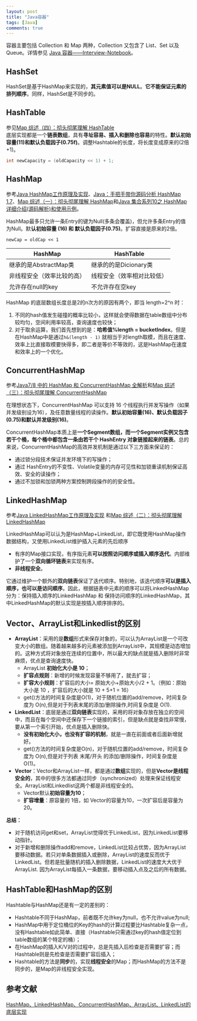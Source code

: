 ```yaml
---
layout: post
title: "Java容器"
tags: [Java]
comments: true
---
```


容器主要包括 Collection 和 Map 两种，Collection 又包含了 List、Set 以及 Queue。详情参见
[Java 容器——Interview-Notebook](https://github.com/CyC2018/Interview-Notebook/blob/master/notes/Java%20%E5%AE%B9%E5%99%A8.md#map)。

## HashSet
HashSet是基于HashMap来实现的，**其元素值可以是NULL**。**它不能保证元素的排列顺序**。同样，HashSet是不同步的。

## HashTable
参见[Map 综述（四）：彻头彻尾理解 HashTable](https://blog.csdn.net/justloveyou_/article/details/72862373)    
底层实现都是一个**链表数组**，具有**寻址容易、插入和删除也容易**的特性。**默认初始容量(11)和默认负载因子(0.75f)**。调整Hashtable的长度，将长度变成原来的(2倍+1)。

```java
int newCapacity = (oldCapacity << 1) + 1;
```

## HashMap
参考[Java HashMap工作原理及实现](https://yikun.github.io/2015/04/01/Java-HashMap%E5%B7%A5%E4%BD%9C%E5%8E%9F%E7%90%86%E5%8F%8A%E5%AE%9E%E7%8E%B0/)、[Java：手把手带你源码分析 HashMap 1.7](https://blog.csdn.net/carson_ho/article/details/79373026)、[Map 综述（一）：彻头彻尾理解 HashMap](https://blog.csdn.net/justloveyou_/article/details/62893086)和[Java 集合系列10之 HashMap详细介绍(源码解析)和使用示例](http://www.cnblogs.com/skywang12345/p/3310835.html)。   

HashMap最多只允许一条Entry的键为Null(多条会覆盖)，但允许多条Entry的值为Null。默**认初始容量 (16) 和 默认负载因子(0.75)**。扩容直接是原来的2倍。

```
newCap = oldCap << 1
```

HashMap | HashTable
---|---
继承的是AbstractMap类 | 继承的的是Dicionary类
非线程安全（效率比较的高） | 线程安全（效率相对比较低）
允许存在null的key | 不允许存在空key

HashMap 的底层数组长度总是2的n次方的原因有两个，即当 length=2^n 时：
1. 不同的hash值发生碰撞的概率比较小，这样就会使得数据在table数组中分布较均匀，空间利用率较高，查询速度也较快；
2. 对于取余运算，我们首先想到的是：**哈希值%length = bucketIndex**。但是在HashMap中是通过`h&(length - 1)` 就相当于对length取模，而且在速度、效率上比直接取模要快得多，即二者是等价不等效的，这是HashMap在速度和效率上的一个优化。

## ConcurrentHashMap
参考[Java7/8 中的 HashMap 和 ConcurrentHashMap 全解析](https://javadoop.com/post/hashmap)和[Map 综述（三）：彻头彻尾理解 ConcurrentHashMap](https://blog.csdn.net/justloveyou_/article/details/72783008)

在理想状态下，ConcurrentHashMap 可以支持 16 个线程执行并发写操作（如果并发级别设为16），及任意数量线程的读操作。**默认初始容量(16)、默认负载因子(0.75)和默认并发级别(16)**。       

ConcurrentHashMap本质上是**一个Segment数组，而一个Segment实例又包含若干个桶，每个桶中都包含一条由若干个 HashEntry 对象链接起来的链表**。总的来说，ConcurrentHashMap的高效并发机制是通过以下三方面来保证的：
- 通过锁分段技术保证并发环境下的写操作；
- 通过 HashEntry的不变性、Volatile变量的内存可见性和加锁重读机制保证高效、安全的读操作；
- 通过不加锁和加锁两种方案控制跨段操作的的安全性。



## LinkedHashMap
参考[Java LinkedHashMap工作原理及实现](https://yikun.github.io/2015/04/02/Java-LinkedHashMap%E5%B7%A5%E4%BD%9C%E5%8E%9F%E7%90%86%E5%8F%8A%E5%AE%9E%E7%8E%B0/) 和[Map 综述（二）：彻头彻尾理解 LinkedHashMap](https://blog.csdn.net/justloveyou_/article/details/71713781)   

LinkedHashMap可以认为是HashMap+LinkedList，即它既使用HashMap操作数据结构，又使用LinkedList维护插入元素的先后顺序

- 有序的Map接口实现，有序指元素**可以按照访问顺序或插入顺序迭代**。内部维护了一个**双向循环链表**来实现有序。
- **非线程安全**。

它通过维护一个额外的**双向链表**保证了迭代顺序。特别地，该迭代顺序**可以是插入顺序，也可以是访问顺序**。因此，根据链表中元素的顺序可以将LinkedHashMap分为：保持插入顺序的LinkedHashMap 和 保持访问顺序的LinkedHashMap，其中LinkedHashMap的默认实现是按插入顺序排序的。

## Vector、ArrayList和Linkedlist的区别
- **ArrayList**：采用的是**数组**形式来保存对象的，可以认为ArrayList是一个可改变大小的数组。随着越来越多的元素被添加到ArrayList中，其规模是动态增加的。这种方式将对象放在连续的位置中，所以最大的缺点就是插入删除时非常麻烦，优点是查询速度快。
    - ArrayList **初始化大小是 10**；
    - **扩容点规则**：新增的时候发现容量不够用了，就去扩容； 
    - **扩容大小规则**：扩容后的大小= 原始大小+原始大小/2 + 1。（例如：原始大小是 10 ，扩容后的大小就是 10 + 5+1 = 16）
    - get()方法的时间复杂度是O(1)，对于随机位置的add/remove，时间复杂度为 O(n),但是对于列表末尾的添加/删除操作,时间复杂度是 O(1).
- **LinkedList**：底层是通过**双向链表**实现的，采用的将对象存放在独立的空间中，而且在每个空间中还保存下一个链接的索引，但是缺点就是查找非常慢，要从第一个索引开始，优点是插入删除快。
    - **没有初始化大小，也没有扩容的机制**，就是一直在前面或者后面新增就好。
    - get()方法的时间复杂度是O(n)，对于随机位置的add/remove，时间复杂度为 O(n),但是对于列表 末尾/开头 的添加/删除操作，时间复杂度是 O(1)。
- **Vector**：Vector和ArrayList一样，都是通过**数组**实现的，但是**Vector是线程安全的**，其中的很多方法都通过同步（synchronized）处理来保证线程安全。ArrayList和Linkedlist这两个都是非线程安全的。
    - Vector默认**初始容量为10**；
    - **扩容增量**：原容量的 1倍，如 Vector的容量为10，一次扩容后是容量为20。

**总结：**
- 对于随机访问get和set，ArrayList觉得优于LinkedList，因为LinkedList要移动指针。
- 对于新增和删除操作add和remove，LinkedList比较占优势，因为ArrayList要移动数据。若只对单条数据插入或删除，ArrayList的速度反而优于LinkedList。但若是批量随机的插入删除数据，LinkedList的速度大大优于ArrayList. 因为ArrayList每插入一条数据，要移动插入点及之后的所有数据。

## HashTable和HashMap的区别
Hashtable与HashMap还是有一定的差别的：
- Hashtable不同于HashMap，前者既不允许key为null，也不允许value为null;
- HashMap中用于定位桶位的Key的hash的计算过程要比Hashtable复杂一点，没有Hashtable如此简单、直接（Hashtable只需通过key的hash值定位到table数组的某个特定的桶）；
- 在HashMap的插入K/V对的过程中，总是先插入后检查是否需要扩容；而Hashtable则是先检查是否需要扩容后插入；
- Hashtable的方法是**同步**的，实现**线程安全**的Map；而HashMap的方法不是同步的，是Map的非线程安全实现。

## 参考文献
[HashMap、LinkedHashMap、ConcurrentHashMap、ArrayList、LinkedList的底层实现](https://blog.csdn.net/baidu_28068985/article/details/78529246)